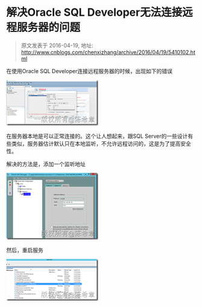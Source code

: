 # 解决Oracle SQL Developer无法连接远程服务器的问题 
> 原文发表于 2016-04-19, 地址: http://www.cnblogs.com/chenxizhang/archive/2016/04/19/5410102.html 


在使用Oracle SQL Developer连接远程服务器的时候，出现如下的错误

 [![image](./images/5410102-9072-20160419210006804-178401229.png "image")](http://images2015.cnblogs.com/blog/9072/201604/9072-20160419210006070-17148603.png)

 在服务器本地是可以正常连接的。这个让人想起来，跟SQL Server的一些设计有些类似，服务器估计默认只在本地监听，不允许远程访问的，这是为了提高安全性。

 解决的方法是，添加一个监听地址

 [![image](./images/5410102-9072-20160419210007679-25648672.png "image")](http://images2015.cnblogs.com/blog/9072/201604/9072-20160419210007288-188116371.png)

 然后，重启服务

 [![image](./images/5410102-9072-20160419210008570-928105790.png "image")](http://images2015.cnblogs.com/blog/9072/201604/9072-20160419210008101-1227910068.png)

